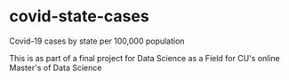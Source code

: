 # covid-state-cases
Covid-19 cases by state per 100,000 population


This is as part of a final project for Data Science as a Field for CU's online Master's of Data Science
